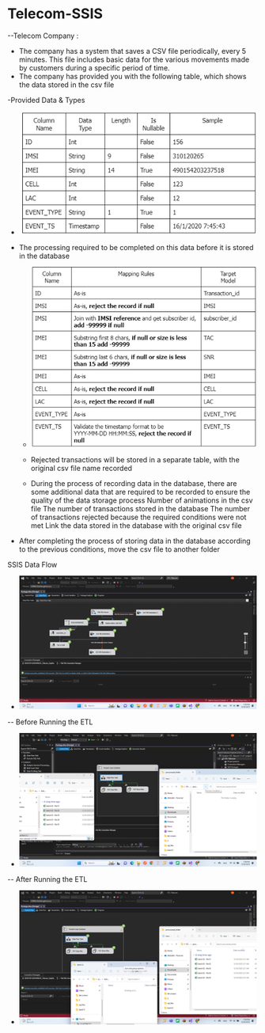 # Telecom-SSIS

--Telecom Company :
- The company has a system that saves a CSV file periodically, every 5 minutes. This file includes basic data for the various movements made by customers during a specific period of time.
- The company has provided you with the following table, which shows the data stored in the csv file

-Provided Data & Types 

  -  ![Provided Data overview](https://github.com/Abdullah28-gheyad/Telecom-SSIS/blob/master/Screenshot%202023-09-26%20201857.png) 


- The processing required to be completed on this data before it is stored in the database

  -  ![processing required overview](https://github.com/Abdullah28-gheyad/Telecom-SSIS/blob/master/processing_table.png)
 
  -  Rejected transactions will be stored in a separate table, with the original csv file name recorded
  -  During the process of recording data in the database, there are some additional data that are required to be recorded to ensure the quality of the data storage process
Number of animations in the csv file
The number of transactions stored in the database
The number of transactions rejected because the required conditions were not met
Link the data stored in the database with the original csv file

- After completing the process of storing data in the database according to the previous conditions, move the csv file to another folder


SSIS Data Flow 

  -  ![Data Flow overview](https://github.com/Abdullah28-gheyad/Telecom-SSIS/blob/master/Screenshot%20(55).png)


-- Before Running the ETL


  -  ![Before Running overview](https://github.com/Abdullah28-gheyad/Telecom-SSIS/blob/master/Screenshot%20(54).png)



-- After Running the ETL


  -  ![After Running overview](https://github.com/Abdullah28-gheyad/Telecom-SSIS/blob/master/Screenshot%20(56).png)
